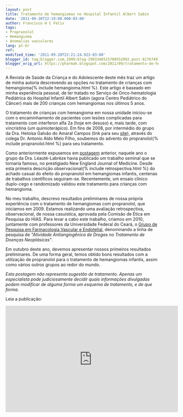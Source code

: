 ```yaml
---
layout: post
title: Tratamento de hemangiomas no Hospital Infantil Albert Sabin
date: '2011-09-20T22:19:00.000-03:00'
author: Francisco H C Felix
tags:
- Propranolol
- Hemangioma
- Anomalias vasculares
lang: pt-br
ref:
modified_time: '2011-09-20T22:21:24.923-03:00'
blogger_id: tag:blogger.com,1999:blog-2993346515708552092.post-8176749146337187314
blogger_orig_url: https://pharmak.blogspot.com/2011/09/tratamento-de-hemangiomas-no-hospital.html
---
```


A Revista de Saúde da Criança e do Adolescente deste mês traz um artigo de minha autoria descrevendo as opções no tratamento de crianças com hemangioma{% include hemangioma.html %}. Este artigo é baseado em minha experiência pessoal, de ter tratado no Serviço de Onco-hematologia Pediátrica do Hospital Infantil Albert Sabin (agora Centro Pediátrico do Câncer) mais de 200 crianças com hemangiomas nos últimos 5 anos.
<!--more-->

O tratamento de crianças com hemangioma em nossa unidade iniciou-se com o encaminhamento de pacientes com lesões complicadas para tratamento com interferon alfa 2a (hoje em desuso) e, mais tarde, com vincristina (um quimioterápico). Em fins de 2008, por intermédio do grupo da Dra. Heloísa Galvão do Amaral Campos (link para seu [site](https://bit.ly/noykB9)), através do colega Dr. Antonio Aldo Melo Filho, soubemos do advento do propranolol{% include propranolol.html %} para seu tratamento.

Como anteriormente expusemos em [postagem](https://bit.ly/fhcflxEw) anterior, naquele ano o grupo da Dra. Léauté-Labrèze havia publicado um trabalho seminal que se tornaria famoso, no prestigiado New England Journal of Medicine. Desde esta primeira descrição observacional{% include retrospectiva.html %} do achado casual do efeito do propranolol em hemangiomas infantis, centenas de trabalhos científicos seguiram-se. Recentemente, um ensaio clínico duplo-cego e randomizado validou este tratamento para crianças com hemangioma.

No meu trabalho, descrevo resultados preliminares de nossa própria experiência com o tratamento de hemangiomas com propranolol, que iniciamos em 2009. Estamos realizando uma avaliação retrospectiva, observacional, de nossa casuística, aprovada pela Comisão de Ética em Pesquisa do HIAS. Para levar a cabo este trabalho, criamos em 2010, juntamente com professores da Universidade Federal do Ceará, o [Grupo de Pesquisa em Farmacologia Vascular e Endotelial](https://bit.ly/ozpgQM), denominando a linha de pesquisa de _"Atividade Antiangiogênica de Drogas no Tratamento de Doenças Neoplásicas"_.

Em outubro deste ano, devemos apresentar nossos primeiros resultados preliminares. De uma forma geral, temos obtido bons resultados com a utilização de propranolol para o tratamento de hemangiomas infantis, assim como vários outros grupos ao redor do mundo.

_Esta postagem não representa sugestão de tratamento. Apenas um especialista pode judiciosamente decidir quais informações divulgadas podem modificar de alguma forma um esquema de tratamento, e de que forma._

Leia a publicação:

<iframe src="https://widgets.figshare.com/articles/2059821/embed?show_title=1" width="568" height="351" frameborder="0"></iframe>
